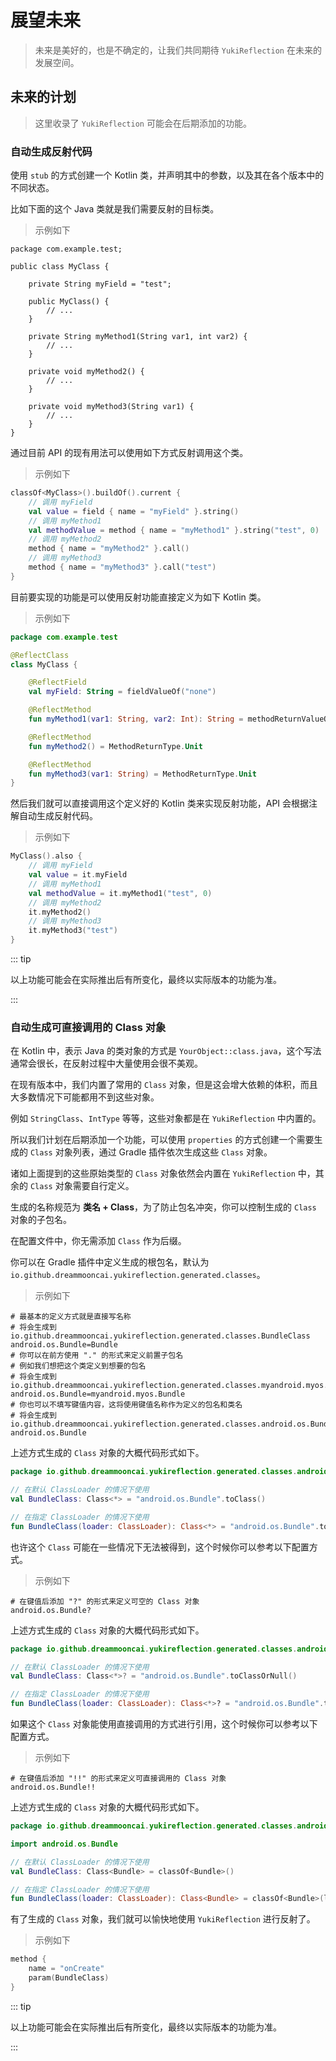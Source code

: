 # 展望未来

> 未来是美好的，也是不确定的，让我们共同期待 `YukiReflection` 在未来的发展空间。

## 未来的计划

> 这里收录了 `YukiReflection` 可能会在后期添加的功能。

### 自动生成反射代码

使用 `stub` 的方式创建一个 Kotlin 类，并声明其中的参数，以及其在各个版本中的不同状态。

比如下面的这个 Java 类就是我们需要反射的目标类。

> 示例如下

```java:no-line-numbers
package com.example.test;

public class MyClass {
    
    private String myField = "test";

    public MyClass() {
        // ...
    }

    private String myMethod1(String var1, int var2) {
        // ...
    }

    private void myMethod2() {
        // ...
    }

    private void myMethod3(String var1) {
        // ...
    }
}
```

通过目前 API 的现有用法可以使用如下方式反射调用这个类。

> 示例如下

```kotlin
classOf<MyClass>().buildOf().current {
    // 调用 myField
    val value = field { name = "myField" }.string()
    // 调用 myMethod1
    val methodValue = method { name = "myMethod1" }.string("test", 0)
    // 调用 myMethod2
    method { name = "myMethod2" }.call()
    // 调用 myMethod3
    method { name = "myMethod3" }.call("test")
}
```

目前要实现的功能是可以使用反射功能直接定义为如下 Kotlin 类。

> 示例如下

```kotlin
package com.example.test

@ReflectClass
class MyClass {

    @ReflectField
    val myField: String = fieldValueOf("none")

    @ReflectMethod
    fun myMethod1(var1: String, var2: Int): String = methodReturnValueOf("none")

    @ReflectMethod
    fun myMethod2() = MethodReturnType.Unit

    @ReflectMethod
    fun myMethod3(var1: String) = MethodReturnType.Unit
}
```

然后我们就可以直接调用这个定义好的 Kotlin 类来实现反射功能，API 会根据注解自动生成反射代码。

> 示例如下

```kotlin
MyClass().also {
    // 调用 myField
    val value = it.myField
    // 调用 myMethod1
    val methodValue = it.myMethod1("test", 0)
    // 调用 myMethod2
    it.myMethod2()
    // 调用 myMethod3
    it.myMethod3("test")
}
```

::: tip

以上功能可能会在实际推出后有所变化，最终以实际版本的功能为准。

:::

### 自动生成可直接调用的 Class 对象

在 Kotlin 中，表示 Java 的类对象的方式是 `YourObject::class.java`，这个写法通常会很长，在反射过程中大量使用会很不美观。

在现有版本中，我们内置了常用的 `Class` 对象，但是这会增大依赖的体积，而且大多数情况下可能都用不到这些对象。

例如 `StringClass`、`IntType` 等等，这些对象都是在 `YukiReflection` 中内置的。

所以我们计划在后期添加一个功能，可以使用 `properties` 的方式创建一个需要生成的 `Class` 对象列表，通过 Gradle 插件依次生成这些 `Class` 对象。

诸如上面提到的这些原始类型的 `Class` 对象依然会内置在 `YukiReflection` 中，其余的 `Class` 对象需要自行定义。

生成的名称规范为 **类名 + Class**，为了防止包名冲突，你可以控制生成的 `Class` 对象的子包名。

在配置文件中，你无需添加 `Class` 作为后缀。

你可以在 Gradle 插件中定义生成的根包名，默认为 `io.github.dreammooncai.yukireflection.generated.classes`。

> 示例如下

```properties
# 最基本的定义方式就是直接写名称
# 将会生成到 io.github.dreammooncai.yukireflection.generated.classes.BundleClass
android.os.Bundle=Bundle
# 你可以在前方使用 "." 的形式来定义前置子包名
# 例如我们想把这个类定义到想要的包名
# 将会生成到 io.github.dreammooncai.yukireflection.generated.classes.myandroid.myos.BundleClass
android.os.Bundle=myandroid.myos.Bundle
# 你也可以不填写键值内容，这将使用键值名称作为定义的包名和类名
# 将会生成到 io.github.dreammooncai.yukireflection.generated.classes.android.os.BundleClass
android.os.Bundle
```

上述方式生成的 `Class` 对象的大概代码形式如下。

```kotlin
package io.github.dreammooncai.yukireflection.generated.classes.android.os

// 在默认 ClassLoader 的情况下使用
val BundleClass: Class<*> = "android.os.Bundle".toClass()

// 在指定 ClassLoader 的情况下使用
fun BundleClass(loader: ClassLoader): Class<*> = "android.os.Bundle".toClass(loader)
```

也许这个 `Class` 可能在一些情况下无法被得到，这个时候你可以参考以下配置方式。

> 示例如下

```properties
# 在键值后添加 "?" 的形式来定义可空的 Class 对象
android.os.Bundle?
```

上述方式生成的 `Class` 对象的大概代码形式如下。

```kotlin
package io.github.dreammooncai.yukireflection.generated.classes.android.os

// 在默认 ClassLoader 的情况下使用
val BundleClass: Class<*>? = "android.os.Bundle".toClassOrNull()

// 在指定 ClassLoader 的情况下使用
fun BundleClass(loader: ClassLoader): Class<*>? = "android.os.Bundle".toClassOrNull(loader)
```

如果这个 `Class` 对象能使用直接调用的方式进行引用，这个时候你可以参考以下配置方式。

> 示例如下

```properties
# 在键值后添加 "!!" 的形式来定义可直接调用的 Class 对象
android.os.Bundle!!
```

上述方式生成的 `Class` 对象的大概代码形式如下。

```kotlin
package io.github.dreammooncai.yukireflection.generated.classes.android.os

import android.os.Bundle

// 在默认 ClassLoader 的情况下使用
val BundleClass: Class<Bundle> = classOf<Bundle>()

// 在指定 ClassLoader 的情况下使用
fun BundleClass(loader: ClassLoader): Class<Bundle> = classOf<Bundle>(loader)
```

有了生成的 `Class` 对象，我们就可以愉快地使用 `YukiReflection` 进行反射了。

> 示例如下

```kotlin
method {
    name = "onCreate"
    param(BundleClass)
}
```

::: tip

以上功能可能会在实际推出后有所变化，最终以实际版本的功能为准。

:::